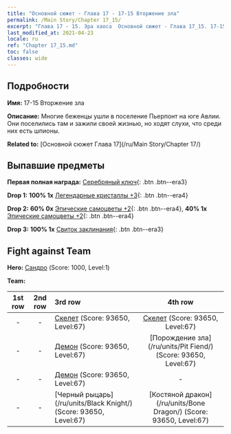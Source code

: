 ```yaml
---
title: "Основной сюжет - Глава 17 - 17-15 Вторжение зла"
permalink: /Main Story/Chapter 17_15/
excerpt: "Глава 17 - 15. Эра хаоса  Основной сюжет - Глава 17_15. 17-15 Вторжение зла"
last_modified_at: 2021-04-23
locale: ru
ref: "Chapter 17_15.md"
toc: false
classes: wide
---
```


## Подробности

 **Имя:** 17-15 Вторжение зла

 **Описание:** Многие беженцы ушли в поселение Пьерпонт на юге Авлии. Они поселились там и зажили своей жизнью, но ходят слухи, что среди них есть шпионы.

 **Related to:** [Основной сюжет Глава 17](/ru/Main Story/Chapter 17/)

## Выпавшие предметы

 **Первая полная награда:** [Серебряный ключ](/ItemsRU/con_693/){: .btn .btn--era3}

 **Drop 1:** **100% 1x** [Легендарные кристаллы +3](/ItemsRU/mat_59/){: .btn .btn--era4}

 **Drop 2:** **60% 0x** [Эпические самоцветы +2](/ItemsRU/mat_51/){: .btn .btn--era4}, **40% 1x** [Эпические самоцветы +2](/ItemsRU/mat_51/){: .btn .btn--era4}

 **Drop 3:** **100% 1x** [Свиток заклинания](/ItemsRU/con_694/){: .btn .btn--era3}


## Fight against Team
 **Hero:** [Сандро](/ru/heroes/Sandro/) (Score: 1000, Level:1)

 **Team:**


  | 1st row | 2nd row | 3rd row | 4th row |
  |:----:|:----:|:----|:----:|
  | - | - | [Скелет](/ru/units/Skeleton/) (Score: 93650, Level:67)  | [Скелет](/ru/units/Skeleton/) (Score: 93650, Level:67)  |
  | - | - | [Демон](/ru/units/Demon/) (Score: 93650, Level:67)  | [Порождение зла](/ru/units/Pit Fiend/) (Score: 93650, Level:67)  |
  | - | - | [Демон](/ru/units/Demon/) (Score: 93650, Level:67)  | - |
  | - | - | [Черный рыцарь](/ru/units/Black Knight/) (Score: 93650, Level:67)  | [Костяной дракон](/ru/units/Bone Dragon/) (Score: 93650, Level:67)  |



